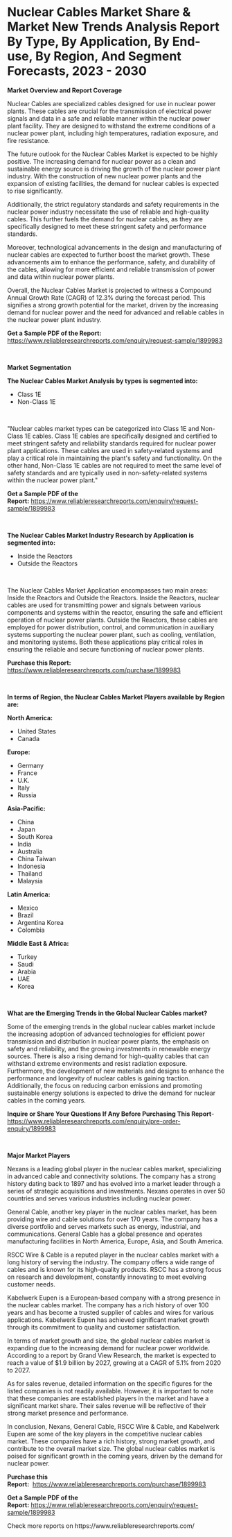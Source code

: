 <p><h1>Nuclear Cables Market Share & Market New Trends Analysis Report By Type, By Application, By End-use, By Region, And Segment Forecasts, 2023 - 2030</h1></p><p><strong>Market Overview and Report Coverage</strong></p>
<p><p>Nuclear Cables are specialized cables designed for use in nuclear power plants. These cables are crucial for the transmission of electrical power signals and data in a safe and reliable manner within the nuclear power plant facility. They are designed to withstand the extreme conditions of a nuclear power plant, including high temperatures, radiation exposure, and fire resistance.</p><p>The future outlook for the Nuclear Cables Market is expected to be highly positive. The increasing demand for nuclear power as a clean and sustainable energy source is driving the growth of the nuclear power plant industry. With the construction of new nuclear power plants and the expansion of existing facilities, the demand for nuclear cables is expected to rise significantly.</p><p>Additionally, the strict regulatory standards and safety requirements in the nuclear power industry necessitate the use of reliable and high-quality cables. This further fuels the demand for nuclear cables, as they are specifically designed to meet these stringent safety and performance standards.</p><p>Moreover, technological advancements in the design and manufacturing of nuclear cables are expected to further boost the market growth. These advancements aim to enhance the performance, safety, and durability of the cables, allowing for more efficient and reliable transmission of power and data within nuclear power plants.</p><p>Overall, the Nuclear Cables Market is projected to witness a Compound Annual Growth Rate (CAGR) of 12.3% during the forecast period. This signifies a strong growth potential for the market, driven by the increasing demand for nuclear power and the need for advanced and reliable cables in the nuclear power plant industry.</p></p>
<p><strong>Get a Sample PDF of the Report:</strong> <a href="https://www.reliableresearchreports.com/enquiry/request-sample/1899983">https://www.reliableresearchreports.com/enquiry/request-sample/1899983</a></p>
<p>&nbsp;</p>
<p><strong>Market Segmentation</strong></p>
<p><strong>The Nuclear Cables Market Analysis by types is segmented into:</strong></p>
<p><ul><li>Class 1E</li><li>Non-Class 1E</li></ul></p>
<p>&nbsp;</p>
<p><p>"Nuclear cables market types can be categorized into Class 1E and Non-Class 1E cables. Class 1E cables are specifically designed and certified to meet stringent safety and reliability standards required for nuclear power plant applications. These cables are used in safety-related systems and play a critical role in maintaining the plant's safety and functionality. On the other hand, Non-Class 1E cables are not required to meet the same level of safety standards and are typically used in non-safety-related systems within the nuclear power plant."</p></p>
<p><strong>Get a Sample PDF of the Report:</strong>&nbsp;<a href="https://www.reliableresearchreports.com/enquiry/request-sample/1899983">https://www.reliableresearchreports.com/enquiry/request-sample/1899983</a></p>
<p>&nbsp;</p>
<p><strong>The Nuclear Cables Market Industry Research by Application is segmented into:</strong></p>
<p><ul><li>Inside the Reactors</li><li>Outside the Reactors</li></ul></p>
<p>&nbsp;</p>
<p><p>The Nuclear Cables Market Application encompasses two main areas: Inside the Reactors and Outside the Reactors. Inside the Reactors, nuclear cables are used for transmitting power and signals between various components and systems within the reactor, ensuring the safe and efficient operation of nuclear power plants. Outside the Reactors, these cables are employed for power distribution, control, and communication in auxiliary systems supporting the nuclear power plant, such as cooling, ventilation, and monitoring systems. Both these applications play critical roles in ensuring the reliable and secure functioning of nuclear power plants.</p></p>
<p><strong>Purchase this Report:</strong>&nbsp; <a href="https://www.reliableresearchreports.com/purchase/1899983">https://www.reliableresearchreports.com/purchase/1899983</a></p>
<p>&nbsp;</p>
<p><strong>In terms of Region, the Nuclear Cables Market Players available by Region are:</strong></p>
<p>
    <p> <strong> North America: </strong>
        <ul>
            <li>United States</li>
            <li>Canada</li>
        </ul>
        </p> 
    <p> <strong> Europe: </strong>
        <ul>
            <li>Germany</li>
            <li>France</li>
            <li>U.K.</li>
            <li>Italy</li>
            <li>Russia</li>
        </ul>
        </p> 
    <p> <strong> Asia-Pacific: </strong>
        <ul>
            <li>China</li>
            <li>Japan</li>
            <li>South Korea</li>
            <li>India</li>
            <li>Australia</li>
            <li>China Taiwan</li>
            <li>Indonesia</li>
            <li>Thailand</li>
            <li>Malaysia</li>
        </ul>
        </p> 
    <p> <strong> Latin America: </strong>
        <ul>
            <li>Mexico</li>
            <li>Brazil</li>
            <li>Argentina Korea</li>
            <li>Colombia</li>
        </ul>
        </p> 
    <p> <strong> Middle East & Africa: </strong>
        <ul>
            <li>Turkey</li>
            <li>Saudi</li>
            <li>Arabia</li>
            <li>UAE</li>
            <li>Korea</li>
        </ul>
    </p>
    </p>
<p>&nbsp;</p>
<p><strong>What are the Emerging Trends in the Global Nuclear Cables market?</strong></p>
<p><p>Some of the emerging trends in the global nuclear cables market include the increasing adoption of advanced technologies for efficient power transmission and distribution in nuclear power plants, the emphasis on safety and reliability, and the growing investments in renewable energy sources. There is also a rising demand for high-quality cables that can withstand extreme environments and resist radiation exposure. Furthermore, the development of new materials and designs to enhance the performance and longevity of nuclear cables is gaining traction. Additionally, the focus on reducing carbon emissions and promoting sustainable energy solutions is expected to drive the demand for nuclear cables in the coming years.</p></p>
<p><strong>Inquire or Share Your Questions If Any Before Purchasing This Report</strong>- <a href="https://www.reliableresearchreports.com/enquiry/pre-order-enquiry/1899983">https://www.reliableresearchreports.com/enquiry/pre-order-enquiry/1899983</a></p>
<p>&nbsp;</p>
<p><strong>Major Market Players</strong></p>
<p><p>Nexans is a leading global player in the nuclear cables market, specializing in advanced cable and connectivity solutions. The company has a strong history dating back to 1897 and has evolved into a market leader through a series of strategic acquisitions and investments. Nexans operates in over 50 countries and serves various industries including nuclear power.</p><p>General Cable, another key player in the nuclear cables market, has been providing wire and cable solutions for over 170 years. The company has a diverse portfolio and serves markets such as energy, industrial, and communications. General Cable has a global presence and operates manufacturing facilities in North America, Europe, Asia, and South America.</p><p>RSCC Wire & Cable is a reputed player in the nuclear cables market with a long history of serving the industry. The company offers a wide range of cables and is known for its high-quality products. RSCC has a strong focus on research and development, constantly innovating to meet evolving customer needs.</p><p>Kabelwerk Eupen is a European-based company with a strong presence in the nuclear cables market. The company has a rich history of over 100 years and has become a trusted supplier of cables and wires for various applications. Kabelwerk Eupen has achieved significant market growth through its commitment to quality and customer satisfaction.</p><p>In terms of market growth and size, the global nuclear cables market is expanding due to the increasing demand for nuclear power worldwide. According to a report by Grand View Research, the market is expected to reach a value of $1.9 billion by 2027, growing at a CAGR of 5.1% from 2020 to 2027.</p><p>As for sales revenue, detailed information on the specific figures for the listed companies is not readily available. However, it is important to note that these companies are established players in the market and have a significant market share. Their sales revenue will be reflective of their strong market presence and performance.</p><p>In conclusion, Nexans, General Cable, RSCC Wire & Cable, and Kabelwerk Eupen are some of the key players in the competitive nuclear cables market. These companies have a rich history, strong market growth, and contribute to the overall market size. The global nuclear cables market is poised for significant growth in the coming years, driven by the demand for nuclear power.</p></p>
<p><strong>Purchase this Report:</strong>&nbsp;&nbsp;<a href="https://www.reliableresearchreports.com/purchase/1899983">https://www.reliableresearchreports.com/purchase/1899983</a></p>
<p></p>
<p><strong>Get a Sample PDF of the Report:</strong>&nbsp;<a href="https://www.reliableresearchreports.com/enquiry/request-sample/1899983">https://www.reliableresearchreports.com/enquiry/request-sample/1899983</a></p>
<p>Check more reports on https://www.reliableresearchreports.com/</p>